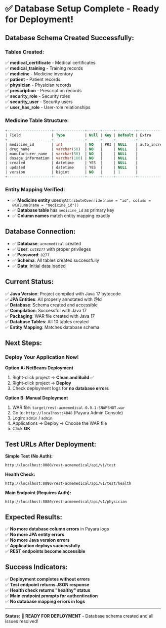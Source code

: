 # ✅ Database Setup Complete - Ready for Deployment!

## **Database Schema Created Successfully:**

### **Tables Created:**
✅ **medical_certificate** - Medical certificates  
✅ **medical_training** - Training records  
✅ **medicine** - Medicine inventory  
✅ **patient** - Patient records  
✅ **physician** - Physician records  
✅ **prescription** - Prescription records  
✅ **security_role** - Security roles  
✅ **security_user** - Security users  
✅ **user_has_role** - User-role relationships  

### **Medicine Table Structure:**
```sql
+--------------------+--------------+------+-----+---------+----------------+
| Field              | Type         | Null | Key | Default | Extra          |
+--------------------+--------------+------+-----+---------+----------------+
| medicine_id        | int          | NO   | PRI | NULL    | auto_increment |
| drug_name          | varchar(50)  | NO   |     | NULL    |                |
| manufacturer_name  | varchar(50)  | NO   |     | NULL    |                |
| dosage_information | varchar(100) | NO   |     | NULL    |                |
| created            | datetime     | YES  |     | NULL    |                |
| updated            | datetime     | YES  |     | NULL    |                |
| version            | bigint       | NO   |     | 1       |                |
+--------------------+--------------+------+-----+---------+----------------+
```

### **Entity Mapping Verified:**
- ✅ **Medicine entity** uses `@AttributeOverride(name = "id", column = @Column(name = "medicine_id"))`
- ✅ **Database table** has `medicine_id` as primary key
- ✅ **Column names** match entity mapping exactly

## **Database Connection:**
- ✅ **Database**: `acmemedical` created
- ✅ **User**: `cst8277` with proper privileges
- ✅ **Password**: `8277`
- ✅ **Schema**: All tables created successfully
- ✅ **Data**: Initial data loaded

## **Current Status:**

✅ **Java Version**: Project compiled with Java 17 bytecode  
✅ **JPA Entities**: All properly annotated with @Id  
✅ **Database**: Schema created and accessible  
✅ **Compilation**: Successful with Java 17  
✅ **Packaging**: WAR file created with Java 17  
✅ **Database Tables**: All 10 tables created  
✅ **Entity Mapping**: Matches database schema  

## **Next Steps:**

### **Deploy Your Application Now!**

**Option A: NetBeans Deployment**
1. Right-click project → **Clean and Build** ✅
2. Right-click project → **Deploy**
3. Check deployment logs for **no database errors**

**Option B: Manual Deployment**
1. WAR file: `target/rest-acmemedical-0.0.1-SNAPSHOT.war`
2. Go to: `http://localhost:4848` (Payara Admin Console)
3. Login: `admin` / `admin`
4. Applications → Deploy → Choose the WAR file
5. Click **OK**

## **Test URLs After Deployment:**

**Simple Test (No Auth):**
```
http://localhost:8080/rest-acmemedical/api/v1/test
```

**Health Check:**
```
http://localhost:8080/rest-acmemedical/api/v1/test/health
```

**Main Endpoint (Requires Auth):**
```
http://localhost:8080/rest-acmemedical/api/v1/physician
```

## **Expected Results:**

✅ **No more database column errors** in Payara logs  
✅ **No more JPA entity errors**  
✅ **No more Java version errors**  
✅ **Application deploys successfully**  
✅ **REST endpoints become accessible**  

## **Success Indicators:**

✅ **Deployment completes without errors**  
✅ **Test endpoint returns JSON response**  
✅ **Health check returns "healthy" status**  
✅ **Main endpoint prompts for authentication**  
✅ **No database mapping errors in logs**  

---

**Status**: 🎉 **READY FOR DEPLOYMENT** - Database schema created and all issues resolved! 
